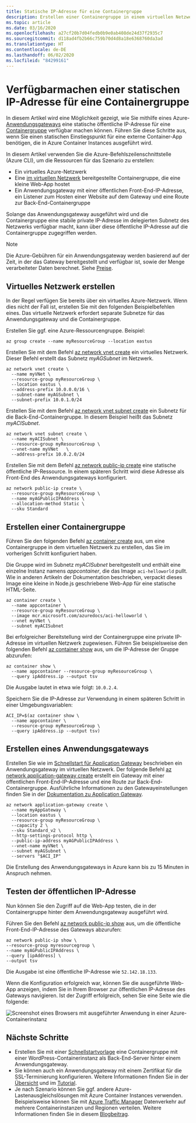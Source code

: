 ```yaml
---
title: Statische IP-Adresse für eine Containergruppe
description: Erstellen einer Containergruppe in einem virtuellen Netzwerk und Verwenden eines Azure-Anwendungsgateways, um eine statische Front-End-IP-Adresse für eine Container-Web-App verfügbar zu machen
ms.topic: article
ms.date: 03/16/2020
ms.openlocfilehash: a27cf20b7d04fedb0b9e0ab408de24d37f2935c7
ms.sourcegitcommit: d118ad4fb2b66c759b70d4d8a18e6368760da3ad
ms.translationtype: HT
ms.contentlocale: de-DE
ms.lasthandoff: 06/02/2020
ms.locfileid: "84299161"
---
```

# <a name="expose-a-static-ip-address-for-a-container-group"></a>Verfügbarmachen einer statischen IP-Adresse für eine Containergruppe

In diesem Artikel wird eine Möglichkeit gezeigt, wie Sie mithilfe eines Azure-[Anwendungsgateways](../application-gateway/overview.md) eine statische öffentliche IP-Adresse für eine [Containergruppe](container-instances-container-groups.md) verfügbar machen können. Führen Sie diese Schritte aus, wenn Sie einen statischen Einstiegspunkt für eine externe Container-App benötigen, die in Azure Container Instances ausgeführt wird. 

In diesem Artikel verwenden Sie die Azure-Befehlszeilenschnittstelle (Azure CLI), um die Ressourcen für das Szenario zu erstellen:

* Ein virtuelles Azure-Netzwerk
* Eine [im virtuellen Netzwerk](container-instances-vnet.md) bereitgestellte Containergruppe, die eine kleine Web-App hostet
* Ein Anwendungsgateway mit einer öffentlichen Front-End-IP-Adresse, ein Listener zum Hosten einer Website auf dem Gateway und eine Route zur Back-End-Containergruppe

Solange das Anwendungsgateway ausgeführt wird und die Containergruppe eine stabile private IP-Adresse im delegierten Subnetz des Netzwerks verfügbar macht, kann über diese öffentliche IP-Adresse auf die Containergruppe zugegriffen werden.

> [!NOTE]
> Die Azure-Gebühren für ein Anwendungsgateway werden basierend auf der Zeit, in der das Gateway bereitgestellt und verfügbar ist, sowie der Menge verarbeiteter Daten berechnet. Siehe [Preise](https://azure.microsoft.com/pricing/details/application-gateway/).

## <a name="create-virtual-network"></a>Virtuelles Netzwerk erstellen

In der Regel verfügen Sie bereits über ein virtuelles Azure-Netzwerk. Wenn dies nicht der Fall ist, erstellen Sie mit den folgenden Beispielbefehlen eines. Das virtuelle Netzwerk erfordert separate Subnetze für das Anwendungsgateway und die Containergruppe.

Erstellen Sie ggf. eine Azure-Ressourcengruppe. Beispiel:

```azureci
az group create --name myResourceGroup --location eastus
```

Erstellen Sie mit dem Befehl [az network vnet create][az-network-vnet-create] ein virtuelles Netzwerk. Dieser Befehl erstellt das Subnetz *myAGSubnet* im Netzwerk.

```azurecli
az network vnet create \
  --name myVNet \
  --resource-group myResourceGroup \
  --location eastus \
  --address-prefix 10.0.0.0/16 \
  --subnet-name myAGSubnet \
  --subnet-prefix 10.0.1.0/24
```

Erstellen Sie mit dem Befehl [az network vnet subnet create][az-network-vnet-subnet-create] ein Subnetz für die Back-End-Containergruppe. In diesem Beispiel heißt das Subnetz *myACISubnet*.

```azurecli
az network vnet subnet create \
  --name myACISubnet \
  --resource-group myResourceGroup \
  --vnet-name myVNet   \
  --address-prefix 10.0.2.0/24
```

Erstellen Sie mit dem Befehl [az network public-ip create][az-network-public-ip-create] eine statische öffentliche IP-Ressource. In einem späteren Schritt wird diese Adresse als Front-End des Anwendungsgateways konfiguriert.

```azurecli
az network public-ip create \
  --resource-group myResourceGroup \
  --name myAGPublicIPAddress \
  --allocation-method Static \
  --sku Standard
```

## <a name="create-container-group"></a>Erstellen einer Containergruppe

Führen Sie den folgenden Befehl [az container create][az-container-create] aus, um eine Containergruppe in dem virtuellen Netzwerk zu erstellen, das Sie im vorherigen Schritt konfiguriert haben. 

Die Gruppe wird im Subnetz *myACISubnet* bereitgestellt und enthält eine einzelne Instanz namens *appcontainer*, die das Image `aci-helloworld` pullt. Wie in anderen Artikeln der Dokumentation beschrieben, verpackt dieses Image eine kleine in Node.js geschriebene Web-App für eine statische HTML-Seite. 

```azurecli
az container create \
  --name appcontainer \
  --resource-group myResourceGroup \
  --image mcr.microsoft.com/azuredocs/aci-helloworld \
  --vnet myVNet \
  --subnet myACISubnet
```

Bei erfolgreicher Bereitstellung wird der Containergruppe eine private IP-Adresse im virtuellen Netzwerk zugewiesen. Führen Sie beispielsweise den folgenden Befehl [az container show][az-container-show] aus, um die IP-Adresse der Gruppe abzurufen:

```azurecli
az container show \
  --name appcontainer --resource-group myResourceGroup \
  --query ipAddress.ip --output tsv
```

Die Ausgabe lautet in etwa wie folgt: `10.0.2.4`.

Speichern Sie die IP-Adresse zur Verwendung in einem späteren Schritt in einer Umgebungsvariablen:

```azurecli
ACI_IP=$(az container show \
  --name appcontainer \
  --resource-group myResourceGroup \
  --query ipAddress.ip --output tsv)
```

## <a name="create-application-gateway"></a>Erstellen eines Anwendungsgateways

Erstellen Sie wie im [Schnellstart für Application Gateway](../application-gateway/quick-create-cli.md) beschrieben ein Anwendungsgateway im virtuellen Netzwerk. Der folgende Befehl [az network application-gateway create][az-network-application-gateway-create] erstellt ein Gateway mit einer öffentlichen Front-End-IP-Adresse und eine Route zur Back-End-Containergruppe. Ausführliche Informationen zu den Gatewayeinstellungen finden Sie in der [Dokumentation zu Application Gateway](/azure/application-gateway/).

```azurecli
az network application-gateway create \
  --name myAppGateway \
  --location eastus \
  --resource-group myResourceGroup \
  --capacity 2 \
  --sku Standard_v2 \
  --http-settings-protocol http \
  --public-ip-address myAGPublicIPAddress \
  --vnet-name myVNet \
  --subnet myAGSubnet \
  --servers "$ACI_IP" 
```


Die Erstellung des Anwendungsgateways in Azure kann bis zu 15 Minuten in Anspruch nehmen. 

## <a name="test-public-ip-address"></a>Testen der öffentlichen IP-Adresse
  
Nun können Sie den Zugriff auf die Web-App testen, die in der Containergruppe hinter dem Anwendungsgateway ausgeführt wird.

Führen Sie den Befehl [az network public-ip show][az-network-public-ip-show] aus, um die öffentliche Front-End-IP-Adresse des Gateways abzurufen:

```azurecli
az network public-ip show \
--resource-group myresourcegroup \
--name myAGPublicIPAddress \
--query [ipAddress] \
--output tsv
```

Die Ausgabe ist eine öffentliche IP-Adresse wie `52.142.18.133`.

Wenn die Konfiguration erfolgreich war, können Sie die ausgeführte Web-App anzeigen, indem Sie in Ihrem Browser zur öffentlichen IP-Adresse des Gateways navigieren. Ist der Zugriff erfolgreich, sehen Sie eine Seite wie die folgende:

![Screenshot eines Browsers mit ausgeführter Anwendung in einer Azure-Containerinstanz](./media/container-instances-application-gateway/aci-app-app-gateway.png)

## <a name="next-steps"></a>Nächste Schritte

* Erstellen Sie mit einer [Schnellstartvorlage](https://github.com/Azure/azure-quickstart-templates/tree/master/201-aci-wordpress-vnet) eine Containergruppe mit einer WordPress-Containerinstanz als Back-End-Server hinter einem Anwendungsgateway.
* Sie können auch ein Anwendungsgateway mit einem Zertifikat für die SSL-Terminierung konfigurieren. Weitere Informationen finden Sie in der [Übersicht](../application-gateway/ssl-overview.md) und im [Tutorial](../application-gateway/create-ssl-portal.md).
* Je nach Szenario können Sie ggf. andere Azure-Lastenausgleichslösungen mit Azure Container Instances verwenden. Beispielsweise können Sie mit [Azure Traffic Manager](../traffic-manager/traffic-manager-overview.md) Datenverkehr auf mehrere Containerinstanzen und Regionen verteilen. Weitere Informationen finden Sie in diesem [Blogbeitrag](https://aaronmsft.com/posts/azure-container-instances/).

[az-network-vnet-create]:  /cli/azure/network/vnet#az-network-vnet-create
[az-network-vnet-subnet-create]: /cli/azure/network/vnet/subnet#az-network-vnet-subnet-create
[az-network-public-ip-create]: /cli/azure/network/public-ip#az-network-public-ip-create
[az-network-public-ip-show]: /cli/azure/network/public-ip#az-network-public-ip-show
[az-network-application-gateway-create]: /cli/azure/network/application-gateway#az-network-application-gateway-create
[az-container-create]: /cli/azure/container#az-container-create
[az-container-show]: /cli/azure/container#az-container-show